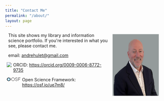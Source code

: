 ```yaml
---
title: "Contact Me"
permalink: "/about/"
layout: page
---
```

<style>
    p {
        margin-left: 10px;
    }
    .photo {
        display: inline;
        float: right;
        padding: 5px;
    }
    .logo {
        display: inline;
        float: left;
        padding-inline: 5px;
        padding-bottom: 10px;
    }

</style>
<img class="photo" src="/ah_2.png" width="150" height="200" alt="photo of Andre Hulet">
<p>This site shows my library and information science portfolio. If you're interested in what you see, please contact me.

<p>email: <a href='emailto:andrehulet@gmail.com' target='_blank'>andrehulet@gmail.com</a></p>
<img class="logo" alt="ORCID logo" src="https://info.orcid.org/wp-content/uploads/2019/11/orcid_16x16.png" width="16" height="16" />
<p>ORCID: <a href="https://orcid.org/0009-0006-8772-9735" target='_blank'>
https://orcid.org/0009-0006-8772-9735</a></p>
<img class="logo" alt="OSF logo" src="/docs/osf_black.png" width="45" height="16" />
<p>Open Science Framework: <a href="https://osf.io/ue7m8/" target='_blank'>https://osf.io/ue7m8/</a></p>